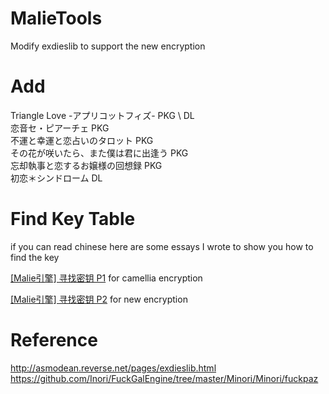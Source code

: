 # MalieTools
Modify exdieslib to support the new encryption

# Add
Triangle Love -アプリコットフィズ- PKG \ DL  
恋音セ・ピアーチェ PKG  
不運と幸運と恋占いのタロット PKG  
その花が咲いたら、また僕は君に出逢う PKG  
忘却執事と恋するお嬢様の回想録 PKG  
初恋＊シンドローム DL  

# Find Key Table
if you can read chinese here are some essays I wrote to show you how to find the key  

[[Malie引擎] 寻找密钥 P1](https://github.com/Dir-A/Dir-A_Essays_MD/blob/main/%5BMalie%E5%BC%95%E6%93%8E%5D%20%E5%AF%BB%E6%89%BE%E5%AF%86%E9%92%A5%20P1.md) for camellia encryption  

[[Malie引擎] 寻找密钥 P2](https://github.com/Dir-A/Dir-A_Essays_MD/blob/main/%5BMalie%E5%BC%95%E6%93%8E%5D%20%E5%AF%BB%E6%89%BE%E5%AF%86%E9%92%A5%20P2.md) for new encryption  
# Reference
http://asmodean.reverse.net/pages/exdieslib.html  
https://github.com/Inori/FuckGalEngine/tree/master/Minori/Minori/fuckpaz  
